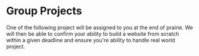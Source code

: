 # Group Projects

One of the following project will be assigned to you at the end of prairie. We will then be able to confirm your ability to build a website from scratch within a given deadline and ensure you're ability to handle real world project.